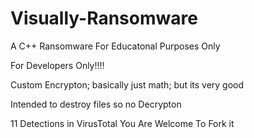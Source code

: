 # Visually-Ransomware
A C++ Ransomware For Educatonal Purposes Only 

For Developers Only!!!! 

Custom Encrypton; basically just math; but its very good

Intended to destroy files so no Decrypton

11 Detections in VirusTotal You Are Welcome To Fork it
